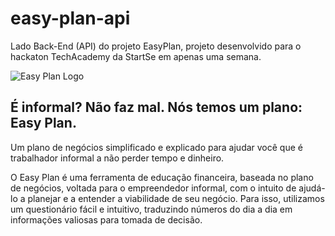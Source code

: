 # easy-plan-api
 Lado Back-End (API) do projeto EasyPlan, projeto desenvolvido para o hackaton TechAcademy da StartSe em apenas uma semana.

![Easy Plan Logo](https://cdn.discordapp.com/attachments/1000546459361484920/1001710515292209252/logo-horizontal.png)

## É informal? Não faz mal. Nós temos um plano: Easy Plan.
 Um plano de negócios simplificado e explicado para ajudar você que é trabalhador informal a não perder tempo e dinheiro.

O Easy Plan é uma ferramenta de educação financeira, baseada no plano de negócios, voltada para o empreendedor informal, com o intuito de ajudá-lo a planejar e a entender a viabilidade de seu negócio. Para isso, utilizamos um questionário fácil e intuitivo, traduzindo números do dia a dia em informações valiosas para tomada de decisão.

